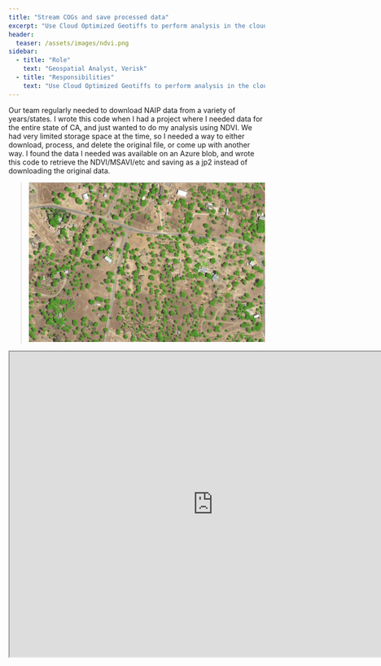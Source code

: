 ```yaml
---
title: "Stream COGs and save processed data"
excerpt: "Use Cloud Optimized Geotiffs to perform analysis in the cloud"
header:
  teaser: /assets/images/ndvi.png
sidebar:
  - title: "Role"
    text: "Geospatial Analyst, Verisk"
  - title: "Responsibilities"
    text: "Use Cloud Optimized Geotiffs to perform analysis in the cloud"
---
```



Our team regularly needed to download NAIP data from a variety of years/states. I wrote this code when I had a project where I needed data for the entire state of CA, and just wanted to do my analysis using NDVI. We had very limited storage space at the time, so I needed a way to either download, process, and delete the original file, or come up with another way. I found the data I needed was available on an Azure blob, and wrote this code to retrieve the NDVI/MSAVI/etc and saving as a jp2 instead of downloading the original data.

> ![Image Alt Text](/assets/images/ndvi.PNG)

<iframe src="https://nbviewer.org/github/kmp24/kmp24.github.io/blob/master/docs/assets/NAIP_COGS_NDVI.ipynb" width="800" height="600"></iframe>